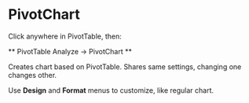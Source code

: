 # PivotChart

Click anywhere in PivotTable, then:

** PivotTable Analyze &rarr; PivotChart **

Creates chart based on PivotTable. Shares same settings, changing one changes other.

Use **Design** and **Format** menus to customize, like regular chart.
